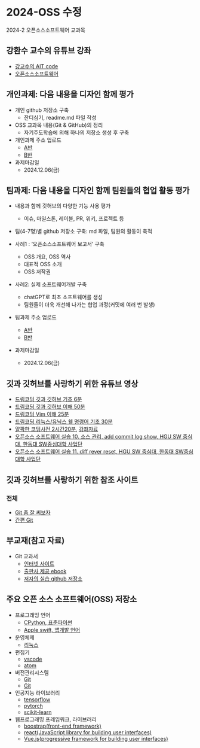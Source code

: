 # 2024-OSS 수정
2024-2 오픈소스소프트웨어 교과목

## 강환수 교수의 유튜브 강좌
- [걍교수의 AIT code](https://www.youtube.com/@aitcode)
- [오픈소스소프트웨어](https://www.youtube.com/watch?v=m0nk6c8bjYo&list=PLuiwxLXzcfdVnI_flMq1CVFyHPG6f8J42)

## 개인과제: 다음 내용을 디자인 함께 평가
- 개인 github 저장소 구축
  - 잔디심기, readme.md 파일 작성
- OSS 교과목 내용(Git & GitHub)의 정리
  - 자기주도학습에 의해 하나의 저장소 생성 후 구축
- 개인과제 주소 업로드
  - [A반](https://docs.google.com/spreadsheets/d/1h9_Mlgt9wpgLoEXxeexH0rVLXnje0cYH-NCQoqE1eXg/edit?usp=sharing)
  - [B반](https://docs.google.com/spreadsheets/d/1N_nsCXXCHMTXm5z-7ULzgeUfiKECTVSyBsfPgSHF98I/edit?usp=sharing)
- 과제마감일
  - 2024.12.06(금)

## 팀과제: 다음 내용을 디자인 함께 팀원들의 협업 활동 평가
- 내용과 함께 깃허브의 다양한 기능 사용 평가
    - 이슈, 마일스톤, 레이블, PR, 위키, 프로젝트 등 
- 팀(4-7명)별 github 저장소 구축: md 파일, 팀원의 활동이 축적 
- 사례1 : ‘오픈소스소프트웨어 보고서’ 구축
    - OSS 개요, OSS 역사
    - 대표적 OSS 소개
    - OSS 저작권	
- 사례2: 실제 소프트웨어개발 구축
    - chatGPT로 최초 소프트웨어를 생성
    - 팀원들이 더욱 개선해 나가는 협업 과정(커밋에 여러 번 발생)

- 팀과제 주소 업로드
  - [A반](https://docs.google.com/spreadsheets/d/1h9_Mlgt9wpgLoEXxeexH0rVLXnje0cYH-NCQoqE1eXg/edit?usp=sharing)
  - [B반](https://docs.google.com/spreadsheets/d/1N_nsCXXCHMTXm5z-7ULzgeUfiKECTVSyBsfPgSHF98I/edit?usp=sharing)
- 과제마감일
  - 2024.12.06(금)


## 깃과 깃허브를 사랑하기 위한 유튜브 영상
- [드림코딩 깃과 깃허브 기초 6분](https://www.youtube.com/watch?v=lPrxhA4PLoA)
- [드림코딩 깃과 깃허브 이해 50분](https://www.youtube.com/watch?v=Z9dvM7qgN9s) 
- [드림코딩 Vim 이해 25분](https://www.youtube.com/watch?v=cY0JxzENBJg) 
- [드림코딩 리눅스/유닉스 쉘 명령어 기초 30분](https://www.youtube.com/watch?v=EL6AQl-e3AQ)
- [얄팍한 코딩사전 2시간20분](https://www.youtube.com/watch?v=1I3hMwQU6GU), [강좌자료](https://www.yalco.kr/lectures/git-github/) 
- [오픈소스 소프트웨어 실습 10. 소스 관리, add commit log show, HGU SW 중심대, 한동대 SW중심대학 사업단](https://www.youtube.com/watch?v=KQxBSLC5rjI)
- [오픈소스 소프트웨어 실습 11. diff rever reset, HGU SW 중심대, 한동대 SW중심대학 사업단](https://www.youtube.com/watch?v=eITEQ196Rc4)


## 깃과 깃허브를 사랑하기 위한 참조 사이트 

### 전체
- [Git 좀 잘 써보자](https://wikidocs.net/book/1902)
- [간편 Git](https://mylko72.gitbooks.io/git/content)

## 부교재(참고 자료)  
- Git 교과서
  - [인터넷 사이트](https://git.jiny.dev)  
  - [출판사 제공 ebook](https://thebook.io/080212)  
  - [저자의 실습 github 저장소](https://github.com/jinygit)  

## 주요 오픈 소스 소프트웨어(OSS) 저장소
- 프로그래밍 언어
  - [CPython, 표준파이썬](https://github.com/python/cpython)
  - [Apple swift, 앱개발 언어](https://github.com/apple/swift)
- 운영체제
  - [리눅스](https://github.com/torvalds/linux)  
- 편집기  
  - [vscode](https://github.com/microsoft/vscode)  
  - [atom](https://github.com/atom/atom)
- 버전관리시스템
  - [Git](https://git.kernel.org/pub/scm/git/git.git)
  - [Git](https://github.com/git/git)
- 인공지능 라이브러리
  - [tensorflow](https://github.com/tensorflow/tensorflow)
  - [pytorch](https://github.com/pytorch/pytorch)
  - [scikit-learn](https://github.com/scikit-learn/scikit-learn)
- 웹프로그래밍 프레임워크, 라이브러리
  - [boostrap(front-end framework)](https://github.com/twbs/bootstrap)
  - [react(JavaScript library for building user interfaces)](https://github.com/facebook/react)
  - [Vue.js(progressive framework for building user interfaces)](https://github.com/vuejs/vue)


